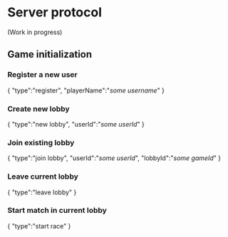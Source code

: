 # Server protocol
(Work in progress)

## Game initialization
### Register a new user
{
    "type":"register",
    "playerName":"*some username*"
}

### Create new lobby
{
    "type":"new lobby",
    "userId":"*some userId*"
}

### Join existing lobby
{
    "type":"join lobby",
    "userId":"*some userId*",
    "lobbyId":"*some gameId*"
}

### Leave current lobby
{
    "type":"leave lobby"
}

### Start match in current lobby
{
    "type":"start race"
}